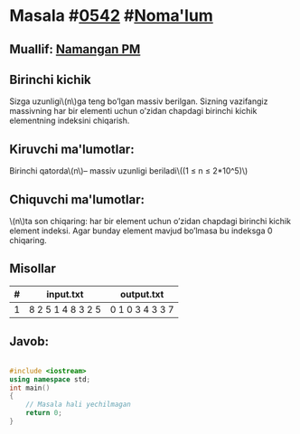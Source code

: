 
<h1>Masala #<a href="https://robocontest.uz/tasks/0542">0542</a> #<a href="https://robocontest.uz/tasks?category=1">Noma'lum</a></h1>
<h2> Muallif: <a href="https://robocontest.uz/profile/namanganpm">Namangan PM</a></h2>
<h2>Birinchi kichik</h2>
<p>Sizga uzunligi\(n\)ga teng bo’lgan massiv berilgan. Sizning vazifangiz massivning har bir elementi uchun o’zidan chapdagi birinchi kichik elementning indeksini chiqarish.</p>
<h2>Kiruvchi ma'lumotlar:</h2>
<p>Birinchi qatorda\(n\)– massiv uzunligi beriladi\((1 ≤ n ≤ 2*10^5)\)</p>
<h2>Chiquvchi ma'lumotlar:</h2>
<p>\(n\)ta son chiqaring: har bir element uchun o’zidan chapdagi birinchi kichik element indeksi. Agar bunday element mavjud bo’lmasa bu indeksga 0 chiqaring.</p>
<h2>Misollar</h2>
<table>
    <thead>
        <tr>
            <th>#</th>
            <th>input.txt</th>
            <th>output.txt</th>
        </tr>
    </thead>
    <tbody>
            <tr>
                <td>1</td>
                <td>8
2 5 1 4 8 3 2 5</td>
                <td>0 1 0 3 4 3 3 7</td>
            </tr>
    </tbody>
    </table>
    
<h2>Javob:</h2>

######
```cpp
#include <iostream>
using namespace std;
int main()
{
    // Masala hali yechilmagan
    return 0;
}
```
